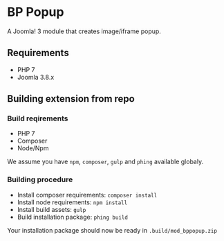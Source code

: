 # BP Popup
A Joomla! 3 module that creates image/iframe popup.

## Requirements
- PHP 7
- Joomla 3.8.x

## Building extension from repo
### Build reqirements
- PHP 7
- Composer
- Node/Npm

We assume you have `npm`, `composer`, `gulp` and `phing` available globaly.

### Building procedure
- Install composer requirements: `composer install`
- Install node requirements: `npm install`
- Install build assets: `gulp`
- Build installation package: `phing build`

Your installation package should now be ready in `.build/mod_bppopup.zip`
